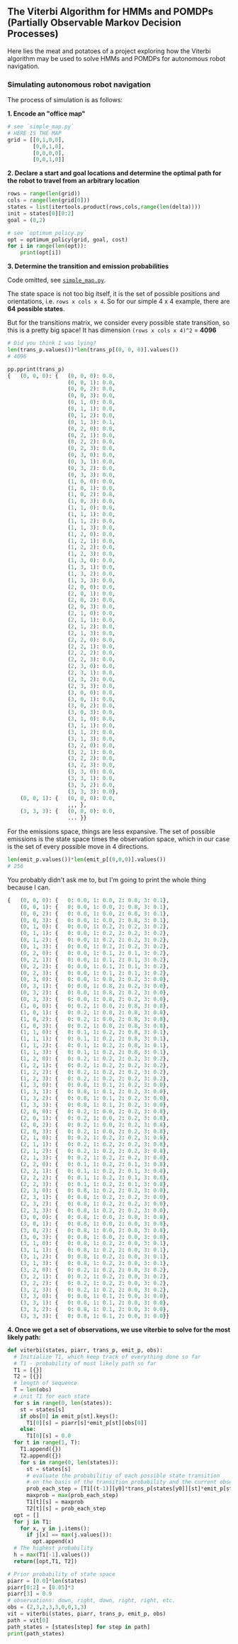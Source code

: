 ## The Viterbi Algorithm for HMMs and POMDPs (Partially Observable Markov Decision Processes)

Here lies the meat and potatoes of a project exploring how the Viterbi algorithm may be used to solve HMMs and POMDPs for autonomous robot navigation.

### Simulating autonomous robot navigation

The process of simulation is as follows:

**1. Encode an "office map"**

```python
# see `simple_map.py`
# HERE IS THE MAP
grid = [[0,1,0,0],
        [0,0,1,0],
        [0,0,0,0],
        [0,0,1,0]]
```

**2. Declare a start and goal locations and determine the optimal path for the robot to travel from an arbitrary location**

```python
rows = range(len(grid))
cols = range(len(grid[0]))
states = list(itertools.product(rows,cols,range(len(delta))))
init = states[0][0:2]
goal = (0,2)

# see `optimum_policy.py`
opt = optimum_policy(grid, goal, cost)
for i in range(len(opt)):
    print(opt[i])
```

**3. Determine the transition and emission probabilities**

Code omitted, see [`simple_map.py`](simple_map.py).

The state space is not too big itself, it is the set of possible positions and orientations, i.e. `rows x cols x 4`. So for our simple 4 x 4 example, there are **64 possible states**.

But for the transitions matrix, we consider every possible state transition, so this is a pretty big space! It has dimension `(rows x cols x 4)^2` = **4096**

```python
# Did you think I was lying?
len(trans_p.values())*len(trans_p[(0, 0, 0)].values())
# 4096
```

```python
pp.pprint(trans_p)
{   (0, 0, 0): {   (0, 0, 0): 0.0,
                   (0, 0, 1): 0.0,
                   (0, 0, 2): 0.0,
                   (0, 0, 3): 0.0,
                   (0, 1, 0): 0.0,
                   (0, 1, 1): 0.0,
                   (0, 1, 2): 0.0,
                   (0, 1, 3): 0.1,
                   (0, 2, 0): 0.0,
                   (0, 2, 1): 0.0,
                   (0, 2, 2): 0.0,
                   (0, 2, 3): 0.0,
                   (0, 3, 0): 0.0,
                   (0, 3, 1): 0.0,
                   (0, 3, 2): 0.0,
                   (0, 3, 3): 0.0,
                   (1, 0, 0): 0.0,
                   (1, 0, 1): 0.0,
                   (1, 0, 2): 0.8,
                   (1, 0, 3): 0.0,
                   (1, 1, 0): 0.0,
                   (1, 1, 1): 0.0,
                   (1, 1, 2): 0.0,
                   (1, 1, 3): 0.0,
                   (1, 2, 0): 0.0,
                   (1, 2, 1): 0.0,
                   (1, 2, 2): 0.0,
                   (1, 2, 3): 0.0,
                   (1, 3, 0): 0.0,
                   (1, 3, 1): 0.0,
                   (1, 3, 2): 0.0,
                   (1, 3, 3): 0.0,
                   (2, 0, 0): 0.0,
                   (2, 0, 1): 0.0,
                   (2, 0, 2): 0.0,
                   (2, 0, 3): 0.0,
                   (2, 1, 0): 0.0,
                   (2, 1, 1): 0.0,
                   (2, 1, 2): 0.0,
                   (2, 1, 3): 0.0,
                   (2, 2, 0): 0.0,
                   (2, 2, 1): 0.0,
                   (2, 2, 2): 0.0,
                   (2, 2, 3): 0.0,
                   (2, 3, 0): 0.0,
                   (2, 3, 1): 0.0,
                   (2, 3, 2): 0.0,
                   (2, 3, 3): 0.0,
                   (3, 0, 0): 0.0,
                   (3, 0, 1): 0.0,
                   (3, 0, 2): 0.0,
                   (3, 0, 3): 0.0,
                   (3, 1, 0): 0.0,
                   (3, 1, 1): 0.0,
                   (3, 1, 2): 0.0,
                   (3, 1, 3): 0.0,
                   (3, 2, 0): 0.0,
                   (3, 2, 1): 0.0,
                   (3, 2, 2): 0.0,
                   (3, 2, 3): 0.0,
                   (3, 3, 0): 0.0,
                   (3, 3, 1): 0.0,
                   (3, 3, 2): 0.0,
                   (3, 3, 3): 0.0},
    (0, 0, 1): {   (0, 0, 0): 0.0,
                   ,,, },
    (3, 3, 3): {   (0, 0, 0): 0.0,
                   ... }}
```

For the emissions space, things are less expansive. The set of possible emissions is the state space times the observation space, which in our case is the set of every possible move in 4 directions. 

```python
len(emit_p.values())*len(emit_p[(0,0,0)].values())
# 256
```

You probably didn't ask me to, but I'm going to print the whole thing because I can.

```python
{   (0, 0, 0): {   0: 0.0, 1: 0.0, 2: 0.8, 3: 0.1},
    (0, 0, 1): {   0: 0.0, 1: 0.0, 2: 0.8, 3: 0.1},
    (0, 0, 2): {   0: 0.0, 1: 0.0, 2: 0.8, 3: 0.1},
    (0, 0, 3): {   0: 0.0, 1: 0.0, 2: 0.8, 3: 0.1},
    (0, 1, 0): {   0: 0.0, 1: 0.2, 2: 0.2, 3: 0.2},
    (0, 1, 1): {   0: 0.0, 1: 0.2, 2: 0.2, 3: 0.2},
    (0, 1, 2): {   0: 0.0, 1: 0.2, 2: 0.2, 3: 0.2},
    (0, 1, 3): {   0: 0.0, 1: 0.2, 2: 0.2, 3: 0.2},
    (0, 2, 0): {   0: 0.0, 1: 0.1, 2: 0.1, 3: 0.2},
    (0, 2, 1): {   0: 0.0, 1: 0.1, 2: 0.1, 3: 0.2},
    (0, 2, 2): {   0: 0.0, 1: 0.1, 2: 0.1, 3: 0.2},
    (0, 2, 3): {   0: 0.0, 1: 0.1, 2: 0.1, 3: 0.2},
    (0, 3, 0): {   0: 0.0, 1: 0.8, 2: 0.2, 3: 0.0},
    (0, 3, 1): {   0: 0.0, 1: 0.8, 2: 0.2, 3: 0.0},
    (0, 3, 2): {   0: 0.0, 1: 0.8, 2: 0.2, 3: 0.0},
    (0, 3, 3): {   0: 0.0, 1: 0.8, 2: 0.2, 3: 0.0},
    (1, 0, 0): {   0: 0.2, 1: 0.0, 2: 0.8, 3: 0.8},
    (1, 0, 1): {   0: 0.2, 1: 0.0, 2: 0.8, 3: 0.8},
    (1, 0, 2): {   0: 0.2, 1: 0.0, 2: 0.8, 3: 0.8},
    (1, 0, 3): {   0: 0.2, 1: 0.0, 2: 0.8, 3: 0.8},
    (1, 1, 0): {   0: 0.1, 1: 0.2, 2: 0.8, 3: 0.1},
    (1, 1, 1): {   0: 0.1, 1: 0.2, 2: 0.8, 3: 0.1},
    (1, 1, 2): {   0: 0.1, 1: 0.2, 2: 0.8, 3: 0.1},
    (1, 1, 3): {   0: 0.1, 1: 0.2, 2: 0.8, 3: 0.1},
    (1, 2, 0): {   0: 0.2, 1: 0.2, 2: 0.2, 3: 0.2},
    (1, 2, 1): {   0: 0.2, 1: 0.2, 2: 0.2, 3: 0.2},
    (1, 2, 2): {   0: 0.2, 1: 0.2, 2: 0.2, 3: 0.2},
    (1, 2, 3): {   0: 0.2, 1: 0.2, 2: 0.2, 3: 0.2},
    (1, 3, 0): {   0: 0.8, 1: 0.1, 2: 0.2, 3: 0.0},
    (1, 3, 1): {   0: 0.8, 1: 0.1, 2: 0.2, 3: 0.0},
    (1, 3, 2): {   0: 0.8, 1: 0.1, 2: 0.2, 3: 0.0},
    (1, 3, 3): {   0: 0.8, 1: 0.1, 2: 0.2, 3: 0.0},
    (2, 0, 0): {   0: 0.2, 1: 0.0, 2: 0.2, 3: 0.8},
    (2, 0, 1): {   0: 0.2, 1: 0.0, 2: 0.2, 3: 0.8},
    (2, 0, 2): {   0: 0.2, 1: 0.0, 2: 0.2, 3: 0.8},
    (2, 0, 3): {   0: 0.2, 1: 0.0, 2: 0.2, 3: 0.8},
    (2, 1, 0): {   0: 0.2, 1: 0.2, 2: 0.2, 3: 0.8},
    (2, 1, 1): {   0: 0.2, 1: 0.2, 2: 0.2, 3: 0.8},
    (2, 1, 2): {   0: 0.2, 1: 0.2, 2: 0.2, 3: 0.8},
    (2, 1, 3): {   0: 0.2, 1: 0.2, 2: 0.2, 3: 0.8},
    (2, 2, 0): {   0: 0.1, 1: 0.2, 2: 0.1, 3: 0.8},
    (2, 2, 1): {   0: 0.1, 1: 0.2, 2: 0.1, 3: 0.8},
    (2, 2, 2): {   0: 0.1, 1: 0.2, 2: 0.1, 3: 0.8},
    (2, 2, 3): {   0: 0.1, 1: 0.2, 2: 0.1, 3: 0.8},
    (2, 3, 0): {   0: 0.8, 1: 0.2, 2: 0.2, 3: 0.0},
    (2, 3, 1): {   0: 0.8, 1: 0.2, 2: 0.2, 3: 0.0},
    (2, 3, 2): {   0: 0.8, 1: 0.2, 2: 0.2, 3: 0.0},
    (2, 3, 3): {   0: 0.8, 1: 0.2, 2: 0.2, 3: 0.0},
    (3, 0, 0): {   0: 0.8, 1: 0.0, 2: 0.0, 3: 0.8},
    (3, 0, 1): {   0: 0.8, 1: 0.0, 2: 0.0, 3: 0.8},
    (3, 0, 2): {   0: 0.8, 1: 0.0, 2: 0.0, 3: 0.8},
    (3, 0, 3): {   0: 0.8, 1: 0.0, 2: 0.0, 3: 0.8},
    (3, 1, 0): {   0: 0.8, 1: 0.2, 2: 0.0, 3: 0.1},
    (3, 1, 1): {   0: 0.8, 1: 0.2, 2: 0.0, 3: 0.1},
    (3, 1, 2): {   0: 0.8, 1: 0.2, 2: 0.0, 3: 0.1},
    (3, 1, 3): {   0: 0.8, 1: 0.2, 2: 0.0, 3: 0.1},
    (3, 2, 0): {   0: 0.2, 1: 0.2, 2: 0.0, 3: 0.2},
    (3, 2, 1): {   0: 0.2, 1: 0.2, 2: 0.0, 3: 0.2},
    (3, 2, 2): {   0: 0.2, 1: 0.2, 2: 0.0, 3: 0.2},
    (3, 2, 3): {   0: 0.2, 1: 0.2, 2: 0.0, 3: 0.2},
    (3, 3, 0): {   0: 0.8, 1: 0.1, 2: 0.0, 3: 0.0},
    (3, 3, 1): {   0: 0.8, 1: 0.1, 2: 0.0, 3: 0.0},
    (3, 3, 2): {   0: 0.8, 1: 0.1, 2: 0.0, 3: 0.0},
    (3, 3, 3): {   0: 0.8, 1: 0.1, 2: 0.0, 3: 0.0}}
```

**4. Once we get a set of observations, we use viterbie to solve for the most likely path:**

```python
def viterbi(states, piarr, trans_p, emit_p, obs):
  # Initialize T1, which keep track of everything done so far
  # T1 - probability of most likely path so far
  T1 = [{}]
  T2 = [{}]
  # length of sequence
  T = len(obs)
  # init T1 for each state
  for s in range(0, len(states)):
    st = states[s]
    if obs[0] in emit_p[st].keys():
      T1[0][s] = piarr[s]*emit_p[st][obs[0]]
    else:
      T1[0][s] = 0.0
  for t in range(1, T):
    T1.append({})
    T2.append({})
    for s in range(0, len(states)):
      st = states[s]
      # evaluate the probabilitiy of each possible state transition
      # on the basis of the transition probability and the current observation
      prob_each_step = [T1[(t-1)][y0]*trans_p[states[y0]][st]*emit_p[st][obs[t]] for y0 in range(0,len(states))]
      maxprob = max(prob_each_step)
      T1[t][s] = maxprob
      T2[t][s] = prob_each_step
  opt = []
  for j in T1:
    for x, y in j.items():
      if j[x] == max(j.values()):
        opt.append(x)
  # The highest probability
  h = max(T1[-1].values())
  return([opt,T1, T2])

# Prior probability of state space
piarr = [0.0]*len(states)
piarr[0:2] = [0.05]*3
piarr[3] = 0.9
# observations: down, right, down, right, right, etc.
obs = (2,3,2,3,3,0,0,1,3)
vit = viterbi(states, piarr, trans_p, emit_p, obs)
path = vit[0]
path_states = [states[step] for step in path]
print(path_states)
```


